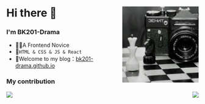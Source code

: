 <!--
**BK201-Drama/BK201-Drama** is a ✨ _special_ ✨ repository because its `README.md` (this file) appears on your GitHub profile.
-->

# Hi there 👋<img align="right" src="https://raw.githubusercontent.com/BK201-Drama/picBed/main/avatar/avatar.jpeg" style="width: 200px; height: 200px">

### I'm BK201-Drama
- 👨‍💻A Frontend Novice
- 🌱`HTML & CSS & JS & React`
- 🔭Welcome to my blog：[bk201-drama.github.io](https://bk201-drama.github.io/)


### My contribution

<img align="left" src="https://github-readme-stats.vercel.app/api?username=BK201-Drama&show_icons=true">
<img align="right" src="https://github-readme-stats.vercel.app/api/top-langs/?username=BK201-Drama&layout=compact">

